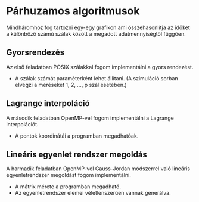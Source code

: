 # Párhuzamos algoritmusok

Mindháromhoz fog tartozni egy-egy grafikon ami összehasonlítja az időket a különböző számú szálak között a megadott adatmennyiségtől függően.

## Gyorsrendezés

Az első feladatban POSIX szálakkal fogom implementálni a gyors rendezést.
* A szálak számát paraméterként lehet állítani. (A szimuláció sorban elvégzi a méréseket 1, 2, ..., p szál esetében.)

## Lagrange interpoláció

A második feladatban OpenMP-vel fogom implementálni a Lagrange interpolációt.
* A pontok koordinátái a programban megadhatóak.

## Lineáris egyenlet rendszer megoldás

A harmadik feladatban OpenMP-vel Gauss-Jordan módszerrel való lineáris egyenletrendszer megoldást fogom implementálni.
* A mátrix mérete a programban megadható.
* Az egyenletrendszer elemei véletlenszerűen vannak generálva.
